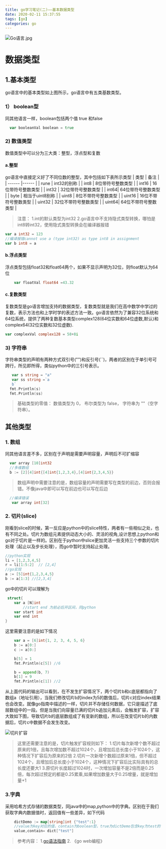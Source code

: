 ```yaml
---
title: go学习笔记(二)——基本数据类型
date: 2020-02-11 15:37:55
tags: [go]
categories: go
---
```



![Go语言.jpg](http://image.stxl117.top/数据类型.jpg)
<!--more -->
# 数据类型

## 1.基本类型

go语言中的基本类型如上图所示，go语言中有五类基数类型。

### 1） boolean型
同其他语言一样，boolean包括两个值 true 和false
```go
  var booleanVal boolean = true
```

### 2)  数值类型
数值类型中可以分为三大类：整型，浮点型和复数

#### a.整型
go语言中直接定义好了不同位数的整型，其中包括如下表所示类型
| 类型 |  备注 |
| ------ |------ |
| rune | int32的别称 |
| int8 | 8位带符号整数类型 |
| int16 | 16位带符号整数类型 |
| int32 | 32位带符号整数类型 |
| int64| 64位带符号整数类型 |
| byte | 相当于uint8别称 |
| uint8 | 8位不带符号整数类型 |
| uint16 | 16位不带符号整数类型 |
| uint32 | 32位不带符号整数类型 |
| uint64| 64位不带符号整数类型 |

> 注意：
1.int的默认类型为int32
2.go语言中不支持隐式类型转换，哪怕是int8转int32，使用隐式类型转换会在编译器报错
```go
var a int32 = 123
//编译报错cannot use a (type int32) as type int8 in assignment
var b int8 = a
```
#### b.浮点类型
浮点类型包括float32和float64两个，如果不显示声明为32位，则float默认为64位
```go
    var floatVal float64 =43.32
```
#### c.复数类型
复数类型是go语言增加支持的数据类型，复数类型就是我们在高中数学中学过的复数，表示方法也和上学时学的表述方法一致。go语言依然为了兼容32位系统和64位系统，提供了两种复数基本类型complex128(64位实数和64位虚数,默认)和complex64(32位实数和32位虚数).

```go
var complexVal complex128 = 58+8i
```
### 3) 字符串
字符串类型的声明有两种方式双引号("")和反引号(``)，两者的区别在于单引号可跨行，所见即所得，类似python中的三引号表示。

```go
   var s string = "a"
   var ss string =`a
   b`
  fmt.Println(s)
  fmt.Println(ss)
```

>基础类型的零值：
数值类型为 0，
布尔类型为 false，
字符串为 ""（空字符串）。
## 其他类型

### 1. 数组
同其他语言差不多，区别在于声明是需要声明容量，声明后不可扩缩容
```go
  var array [10]int32
  //多维数组
  b := [2][4]int{[4]int{1,2,3,4},[4]int{2,3,4,5}}
```
> 数组声明中需要注意的是，数组容量的声明需要写在类型的前边，否则会报错。不像java中即可以写在前边也可以写在后边
```go
  //编译错误
   var array int[32]
```
### 2. 切片(slice)
刚看到slice的时候，第一反应是python中的slice特性，两者有一些相似之处，也有不同之处。切片为数组元素提供动态大小的、灵活的视角,设计思想上python和go对于切片是一样的。区别在于python中slice更加灵活一些支持三个参数的切片处理（起止以及步长处理），而go中暂时支持起止处理。
```go
//python实现
li = [1,2,3,4,5]
r = li[1:5:2]  // [2,4]
//go实现
a := [5]int{1,2,3,4,5}
b := a[1:3] //[2,3,4]
```
go中的切片可以理解为
```go
 struct{
	var a [N]int
        //start end 为前必后开区间，同python
	var start int
	var end int
}

```
这里需要注意的是如下情况
```go
	var a = [6]int{1, 2, 3, 4, 5, 6}
	b := a[0:]
	c := a[0:]

	b[5] = 1
	fmt.Println(c[5]) //6

	b = append(b, 7)
	b[1] = 9
	fmt.Println(c[1]) //2
```
从上面代码的输出可以看到，在不发生扩容情况下，两个切片b和c底层都指向了数组a（地址引用），当我们修改切片b的index为5的数值后，切片c对应index结果也会改变。就像go指南中描述的一样，切片并不存储任何数据，它只是描述了底层数组中的一段。但是当我们向容量已满的切片b追加元素后，会触发扩容，扩容大致如下图，导致切片b的底层数组成了有变新的数组，所以在改变切片b的内数据后，切片c中数据不会发生改变。

![切片扩容](http://image.stxl117.top/slice扩容.jpg)

>这里还需要注意的是，切片触发扩容规则如下：
>1.切片每次新增个数不超过原来的1倍，且每次增加数不超过1024个，且增加后总长度小于1024个，这种情况下扩容后为原来的2倍
>2.切片一次新增个数超过原来1倍，但不超过1024个，且增加后总长度小于1024个，这种情况下扩容后比实际具有的总长度还要大1
>3.原切片长度超过1024时，一次增加容量不是2倍而是0.25倍，每次超过预定的都是0.25累乘,如果增加数量大于0.25增量，就是增加量+1

### 3.字典
采用哈希方式存储的数据类型，同java中的map,python中的字典。区别在于我们获取字典内数据值时，返回值有一些差异，如下代码
```go
    dictDemo := map[string]int {"test":1}
    //value为key对应的值，contain为boolean型，true为dictDemo包含key为test的键，false为不包含
    value,contain= dict["test"]
```


>参考内容：
>1.[go语法指南](https://tour.go-zh.org/)
>2. 《go web编程》
